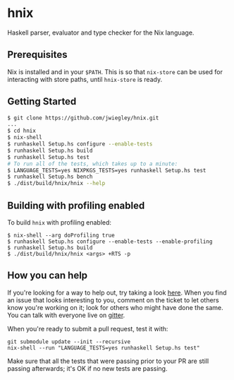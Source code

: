 # hnix

Haskell parser, evaluator and type checker for the Nix language.

## Prerequisites

Nix is installed and in your `$PATH`. This is so that `nix-store` can be used
for interacting with store paths, until `hnix-store` is ready.

## Getting Started

```bash
$ git clone https://github.com/jwiegley/hnix.git
...
$ cd hnix
$ nix-shell
$ runhaskell Setup.hs configure --enable-tests
$ runhaskell Setup.hs build
$ runhaskell Setup.hs test
# To run all of the tests, which takes up to a minute:
$ LANGUAGE_TESTS=yes NIXPKGS_TESTS=yes runhaskell Setup.hs test
$ runhaskell Setup.hs bench
$ ./dist/build/hnix/hnix --help
```

## Building with profiling enabled

To build `hnix` with profiling enabled:

```
$ nix-shell --arg doProfiling true
$ runhaskell Setup.hs configure --enable-tests --enable-profiling
$ runhaskell Setup.hs build
$ ./dist/build/hnix/hnix <args> +RTS -p
```

## How you can help

If you're looking for a way to help out, try taking a look [here](https://github.com/jwiegley/hnix/issues?q=is%3Aissue+is%3Aopen+label%3A%22help+wanted%22+no%3Aassignee).  When you find an issue that looks interesting to you, comment on the ticket to let others know you're working on it; look for others who might have done the same.  You can talk with everyone live on [gitter](https://gitter.im/haskell-nix/Lobby).

When you're ready to submit a pull request, test it with:
```
git submodule update --init --recursive
nix-shell --run "LANGUAGE_TESTS=yes runhaskell Setup.hs test"
```

Make sure that all the tests that were passing prior to your PR are still passing afterwards; it's OK if no new tests are passing.
